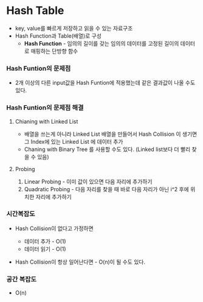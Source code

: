 # Hash Table

- key, value를 빠르게 저장하고 읽을 수 있는 자료구조
- Hash Function과 Table(배열)로 구성
    - **Hash Function** - 임의의 길이를 갖는 임의의 데이터를 고정된 길이의 데이터로 매핑하는 단방향 함수

### Hash Funtion의 문제점

- 2개 이상의 다른 input값을 Hash Funtion에 적용했는데 같은 결과값이 나올 수도 있다.

### Hash Funtion의 문제점 해결

1. Chianing with Linked List
    - 배열을 쓰는게 아니라 Linked List 배열을 만들어서 Hash Collision 이 생기면 그 Index에 있는 Linked List 에 데이터 추가
    - Chaning with Binary Tree 를 사용할 수도 있다. (Linked list보다 더 빨리 찾을 수 있음)
    
2. Probing
    1. Linear Probing - 이미 값이 있으면 다음 자리에 추가하기
    2. Quadratic Probing - 다음 자리를 찾을 때 바로 다음 자리가 아닌 i^2 후에 위치한 자리에 추가하기
    

### 시간복잡도

- Hash Collision이 없다고 가정하면
    - 데이터 추가 - O(1)
    - 데이터 읽기 - O(1)

- Hash Collision이 항상 일어난다면 - O(n)이 될 수도 있다.

### 공간 복잡도

- O(n)
